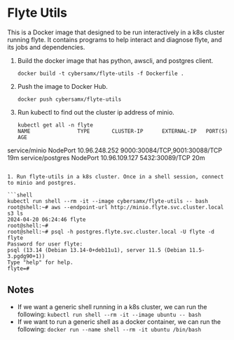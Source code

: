 # Flyte Utils

This is a Docker image that designed to be run interactively in a k8s cluster running flyte. It contains programs to help interact and diagnose flyte, and its jobs and dependencies. 

1. Build the docker image that has python, awscli, and postgres client.

   ```shell
   docker build -t cybersamx/flyte-utils -f Dockerfile .
   ```

1. Push the image to Docker Hub.

   ```shell
   docker push cybersamx/flyte-utils
   ```

1. Run kubectl to find out the cluster ip address of minio.

   ```shell
   kubectl get all -n flyte
   NAME               TYPE       CLUSTER-IP      EXTERNAL-IP   PORT(S)                         AGE
service/minio      NodePort   10.96.248.252   <none>        9000:30084/TCP,9001:30088/TCP   19m
service/postgres   NodePort   10.96.109.127   <none>        5432:30089/TCP                  20m
   ```

1. Run flyte-utils in a k8s cluster. Once in a shell session, connect to minio and postgres.

   ```shell
   kubectl run shell --rm -it --image cybersamx/flyte-utils -- bash
   root@shell:~# aws --endpoint-url http://minio.flyte.svc.cluster.local s3 ls
   2024-04-20 06:24:46 flyte
   root@shell:~#
   root@shell:~# psql -h postgres.flyte.svc.cluster.local -U flyte -d flyte
   Password for user flyte:
   psql (13.14 (Debian 13.14-0+deb11u1), server 11.5 (Debian 11.5-3.pgdg90+1))
   Type "help" for help.
   flyte=#
   ```

## Notes

* If we want a generic shell running in a k8s cluster, we can run the following: `kubectl run shell --rm -it --image ubuntu -- bash`
* If we want to run a generic shell as a docker container, we can run the following: `docker run --name shell --rm -it ubuntu /bin/bash`
